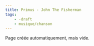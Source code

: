 ```yaml
---
title: Primus - John The Fisherman
tags:
    - -draft
    - musique/chanson
---
```


Page créée automatiquement, mais vide.
